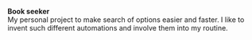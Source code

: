 **Book seeker**  
My personal project to make search of options easier and faster. I like to invent such different automations and involve them into my routine.
